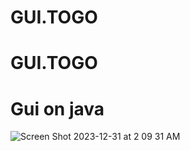 # GUI.TOGO
# GUI.TOGO
<h1> Gui on java</h1>


![Screen Shot 2023-12-31 at 2 09 31 AM](https://github.com/White-OvO/GUI.TOGO/assets/120700219/4fc100f5-774e-44e2-b853-63bd78e23153)
